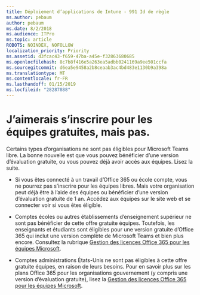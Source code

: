 ```yaml
---
title: Déploiement d’applications de Intune - 991 Id de règle
ms.author: pebaum
author: pebaum
ms.date: 8/2/2018
ms.audience: ITPro
ms.topic: article
ROBOTS: NOINDEX, NOFOLLOW
localization_priority: Priority
ms.assetid: d3fcac43-f659-47ba-a45e-f32863680685
ms.openlocfilehash: 8c7b8f416e5a263ea5adbb0241169a9ee501ccfa
ms.sourcegitcommit: d6ea5e9458a2b8ceaab3ac4bd483e1130b9a398a
ms.translationtype: MT
ms.contentlocale: fr-FR
ms.lasthandoff: 01/15/2019
ms.locfileid: "28287888"
---
```

# <a name="id-like-to-sign-up-for-teams-free-but-i-cant"></a>J’aimerais s’inscrire pour les équipes gratuites, mais pas.

Certains types d’organisations ne sont pas éligibles pour Microsoft Teams libre. La bonne nouvelle est que vous pouvez bénéficier d’une version d’évaluation gratuite, ou vous pouvez déjà avoir accès aux équipes. Lisez la suite.
  
- Si vous êtes connecté à un travail d’Office 365 ou école compte, vous ne pourrez pas s’inscrire pour les équipes libres. Mais votre organisation peut déjà être à l’aide des équipes ou bénéficier d’une version d’évaluation gratuite de 1 an. Accédez aux équipes sur le site web et se connecter voir si vous êtes éligible.
    
- Comptes écoles ou autres établissements d’enseignement supérieur ne sont pas bénéficier de cette offre gratuite équipes. Toutefois, les enseignants et étudiants sont éligibles pour une version gratuite d’Office 365 qui inclut une version complète de Microsoft Teams et bien plus encore. Consultez la rubrique [Gestion des licences Office 365 pour les équipes Microsoft](https://docs.microsoft.com/microsoftteams/office-365-licensing).
    
- Comptes administrations États-Unis ne sont pas éligibles à cette offre gratuite équipes, en raison de leurs besoins. Pour en savoir plus sur les plans Office 365 pour les organisations gouvernement (y compris une version d’évaluation gratuite), lisez la [Gestion des licences Office 365 pour les équipes Microsoft](https://docs.microsoft.com/microsoftteams/office-365-licensing).
    

